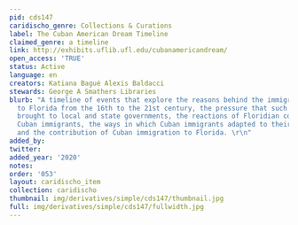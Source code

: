 ```yaml
---
pid: cds147
caridischo_genre: Collections & Curations
label: The Cuban American Dream Timeline
claimed_genre: a timeline
link: http://exhibits.uflib.ufl.edu/cubanamericandream/
open_access: 'TRUE'
status: Active
language: en
creators: Katiana Bagué Alexis Baldacci
stewards: George A Smathers Libraries
blurb: "A timeline of events that explore the reasons behind the immigration of Cubans
  to Florida from the 16th to the 21st century, the pressure that such immigration
  brought to local and state governments, the reactions of Floridian communities to
  Cuban immigrants, the ways in which Cuban immigrants adapted to their new reality,
  and the contribution of Cuban immigration to Florida. \r\n"
added_by:
twitter:
added_year: '2020'
notes:
order: '053'
layout: caridischo_item
collection: caridischo
thumbnail: img/derivatives/simple/cds147/thumbnail.jpg
full: img/derivatives/simple/cds147/fullwidth.jpg
---
```

